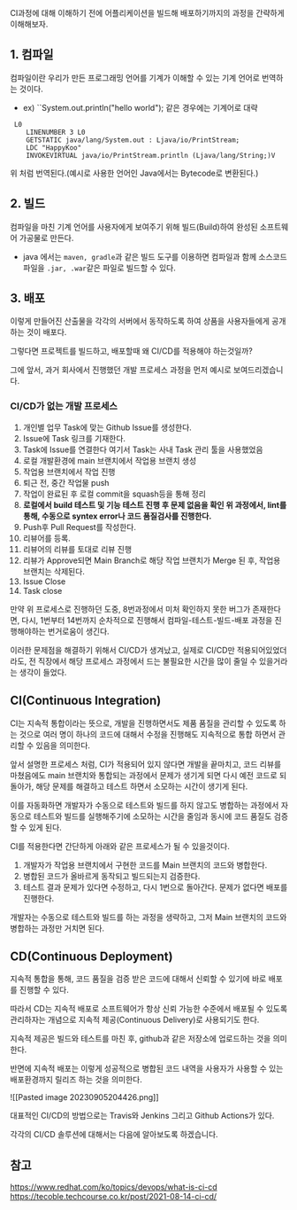 
CI과정에 대해 이해하기 전에 어플리케이션을 빌드해 배포하기까지의 과정을 간략하게 이해해보자.

## 1. 컴파일

컴파일이란 우리가 만든 프로그래밍 언어를 기계가 이해할 수 있는 기계 언어로 번역하는 것이다.
- ex) ``System.out.println("hello world");
같은 경우에는 기계어로 대략 
```
 L0
    LINENUMBER 3 L0
    GETSTATIC java/lang/System.out : Ljava/io/PrintStream;
    LDC "HappyKoo"
    INVOKEVIRTUAL java/io/PrintStream.println (Ljava/lang/String;)V
```


위 처럼 번역된다.(예시로 사용한 언어인 Java에서는 Bytecode로 변환된다.)

## 2. 빌드

컴파일을 마친 기계 언어를 사용자에게 보여주기 위해 빌드(Build)하여 완성된 소프트웨어 가공물로 만든다.

- java 에서는 `maven, gradle`과 같은 빌드 도구를 이용하면 컴파일과 함께 소스코드 파일을 `.jar, .war`같은 파일로 빌드할 수 있다.

## 3. 배포

이렇게 만들어진 산출물을 각각의 서버에서 동작하도록 하여 상품을 사용자들에게 공개하는 것이 배포다.

그렇다면 프로젝트를 빌드하고, 배포할때 왜 CI/CD를 적용해야 하는것일까?

그에 앞서, 과거 회사에서 진행했던 개발 프로세스 과정을 먼저 예시로 보여드리겠습니다.

### CI/CD가 없는 개발 프로세스


1. 개인별 업무 Task에 맞는 Github Issue를 생성한다.
2. Issue에 Task 링크를 기재한다.
3. Task에 Issue를 연결한다
	여기서 Task는 사내 Task 관리 툴을 사용했었음
4. 로컬 개발환경에 main 브랜치에서 작업용 브랜치 생성
5. 작업용 브랜치에서 작업 진행
6. 퇴근 전, 중간 작업물 push
7. 작업이 완료된 후 로컬 commit을 squash등을 통해 정리
8. **로컬에서 build 테스트 및 기능 테스트 진행 후 문제 없음을 확인
	위 과정에서, lint를 통해, 수동으로 syntex error나 코드 품질검사를 진행한다.**
9. Push후 Pull Request를 작성한다.
10. 리뷰어를 등록.
11. 리뷰어의 리뷰를 토대로 리뷰 진행
12. 리뷰가 Approve되면 Main Branch로 해당 작업 브랜치가 Merge 된 후, 작업용 브랜치는 삭제된다.
13. Issue Close
14. Task close

만약 위 프로세스로 진행하던 도중, 8번과정에서 미처 확인하지 못한 버그가 존재한다면, 다시, 1번부터 14번까지 순차적으로 진행해서 컴파일-테스트-빌드-배포 과정을 진행해야하는 번거로움이 생긴다.

이러한 문제점을 해결하기 위해서 CI/CD가 생겨났고, 실제로 CI/CD만 적용되어있었더라도, 전 직장에서 해당 프로세스 과정에서 드는 불필요한 시간을 많이 줄일 수 있을거라는 생각이 들었다.

## CI(Continuous Integration)

CI는 지속적 통합이라는 뜻으로, 개발을 진행하면서도 제품 품질을 관리할 수 있도록 하는 것으로 여러 명이 하나의 코드에 대해서 수정을 진행해도 지속적으로 통합 하면서 관리할 수 있음을 의미한다.

앞서 설명한 프로세스 처럼, CI가 적용되어 있지 않다면 개발을 끝마치고, 코드 리뷰를 마쳤음에도 main 브랜치와 통합되는 과정에서 문제가 생기게 되면 다시 예전 코드로 되돌아가, 해당 문제를 해결하고 테스트 하면서 소모하는 시간이 생기게 된다.

이를 자동화하면 개발자가 수동으로 테스트와 빌드를 하지 않고도 병합하는 과정에서 자동으로 테스트와 빌드를 실행해주기에 소모하는 시간을 줄임과 동시에 코드 품질도 검증할 수 있게 된다.

CI를 적용한다면 간단하게 아래와 같은 프로세스가 될 수 있을것이다.

1. 개발자가 작업용 브랜치에서 구현한 코드를 Main 브랜치의 코드와 병합한다.
2. 병합된 코드가 올바르게 동작되고 빌드되는지 검증한다.
3. 테스트 결과 문제가 있다면 수정하고, 다시 1번으로 돌아간다. 문제가 없다면 배포를 진행한다.

개발자는 수동으로 테스트와 빌드를 하는 과정을 생략하고, 그저 Main 브랜치의 코드와 병합하는 과정만 거치면 된다.

## CD(Continuous Deployment)

지속적 통합을 통해, 코드 품질을 검증 받은 코드에 대해서 신뢰할 수 있기에 바로 배포를 진행할 수 있다.

따라서 CD는 지속적 배포로 소프트웨어가 항상 신뢰 가능한 수준에서 배포될 수 있도록 관리하자는 개념으로 지속적 제공(Continuous Delivery)로 사용되기도 한다.

지속적 제공은 빌드와 테스트를 마친 후, github과 같은 저장소에 업로드하는 것을 의미한다.

반면에 지속적 배포는 이렇게 성공적으로 병합된 코드 내역을 사용자가 사용할 수 있는 배포환경까지 릴리즈 하는 것을 의미한다.

![[Pasted image 20230905204426.png]]

대표적인 CI/CD의 방법으로는 Travis와 Jenkins 그리고 Github Actions가 있다.

각각의 CI/CD 솔루션에 대해서는 다음에 알아보도록 하겠습니다.

## 참고
https://www.redhat.com/ko/topics/devops/what-is-ci-cd
https://tecoble.techcourse.co.kr/post/2021-08-14-ci-cd/


